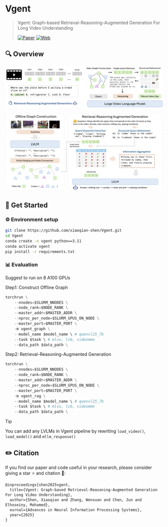 # Vgent

> Vgent: Graph-based Retrieval-Reasoning-Augmented Generation For Long Video Understanding
> 
> [![Paper](https://img.shields.io/badge/Paper-red?logo=arxiv&logoWidth=15)]()
> [![Web](https://img.shields.io/badge/Project-Page-blue?style=flat-square)](https://xiaoqian-shen.github.io/Vgent)

## 🔍 Overview

![alt text](assets/teaser.jpg)

![alt text](assets/main.jpg)

## :rocket: Get Started

### ⚙️ Environment setup

```bash
git clone https://github.com/xiaoqian-shen/Vgent.git
cd Vgent
conda create -n vgent python==3.11
conda activate vgent
pip install -r requirements.txt
```
### 📊 Evaluation

Suggest to run on 8 A100 GPUs

Step1: Construct Offline Graph

```python 
torchrun \
    --nnodes=$SLURM_NNODES \
    --node_rank=$NODE_RANK \
    --master_addr=$MASTER_ADDR \
    --nproc_per_node=$SLURM_GPUS_ON_NODE \
    --master_port=$MASTER_PORT \
    -m vgent_graph \
    --model_name $model_name \ # qwenvl25_7b
    --task $task \ # mlvu, lvb, videomme
    --data_path $data_path \
```

Step2: Retrieval-Reasoning-Augmented Generation

```python
torchrun \
    --nnodes=$SLURM_NNODES \
    --node_rank=$NODE_RANK \
    --master_addr=$MASTER_ADDR \
    --nproc_per_node=$SLURM_GPUS_ON_NODE \
    --master_port=$MASTER_PORT \
    -m vgent_rag \
    --model_name $model_name \ # qwenvl25_7b
    --task $task \ # mlvu, lvb, videomme
    --data_path $data_path \
```

> [!Tip]
> You can add any LVLMs in Vgent pipeline by rewriting `load_video()`, `load_model()` and `mllm_response()`

## ✏️ Citation

If you find our paper and code useful in your research, please consider giving a star ⭐ and citation 📝:

```
@inproceedings{shen2025vgent,
  title={Vgent: Graph-based Retrieval-Reasoning-Augmented Generation For Long Video Understanding},
  author={Shen, Xiaoqian and Zhang, Wenxuan and Chen, Jun and Elhoseiny, Mohamed},
  ournal={Advances in Neural Information Processing Systems},
  year={2025}
}
```
